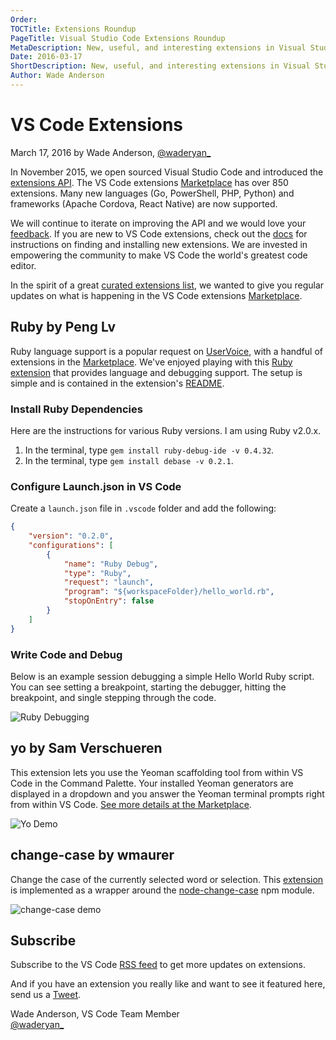 ```yaml
---
Order:
TOCTitle: Extensions Roundup
PageTitle: Visual Studio Code Extensions Roundup
MetaDescription: New, useful, and interesting extensions in Visual Studio Code.
Date: 2016-03-17
ShortDescription: New, useful, and interesting extensions in Visual Studio Code.
Author: Wade Anderson
---
```


# VS Code Extensions

March 17, 2016 by Wade Anderson, [@waderyan\_](https://twitter.com/waderyan_)

In November 2015, we open sourced Visual Studio Code and introduced the
[extensions API](https://code.visualstudio.com/docs/extensionAPI/vscode-api).
The VS Code extensions
[Marketplace](https://marketplace.visualstudio.com/VSCode) has over 850
extensions. Many new languages (Go, PowerShell, PHP, Python) and frameworks
(Apache Cordova, React Native) are now supported.

We will continue to iterate on improving the API and we would love your
[feedback](https://github.com/microsoft/vscode/issues). If you are new to VS
Code extensions, check out the [docs](/docs/editor/extension-marketplace.md) for
instructions on finding and installing new extensions. We are invested in
empowering the community to make VS Code the world's greatest code editor.

In the spirit of a great
[curated extensions list](https://github.com/viatsko/awesome-vscode), we wanted
to give you regular updates on what is happening in the VS Code extensions
[Marketplace](https://marketplace.visualstudio.com/VSCode).

## Ruby by Peng Lv

Ruby language support is a popular request on
[UserVoice](https://visualstudio.uservoice.com/forums/293070-visual-studio-code?query=ruby),
with a handful of extensions in the
[Marketplace](https://marketplace.visualstudio.com/search?term=ruby&target=VSCode&sortBy=UpdatedDate).
We've enjoyed playing with this
[Ruby extension](https://marketplace.visualstudio.com/items?itemName=rebornix.Ruby)
that provides language and debugging support. The setup is simple and is
contained in the extension's
[README](https://marketplace.visualstudio.com/items?itemName=rebornix.Ruby).

### Install Ruby Dependencies

Here are the instructions for various Ruby versions. I am using Ruby v2.0.x.

1. In the terminal, type `gem install ruby-debug-ide -v 0.4.32`.
2. In the terminal, type `gem install debase -v 0.2.1`.

### Configure Launch.json in VS Code

Create a `launch.json` file in `.vscode` folder and add the following:

```json
{
	"version": "0.2.0",
	"configurations": [
		{
			"name": "Ruby Debug",
			"type": "Ruby",
			"request": "launch",
			"program": "${workspaceFolder}/hello_world.rb",
			"stopOnEntry": false
		}
	]
}
```

### Write Code and Debug

Below is an example session debugging a simple Hello World Ruby script. You can
see setting a breakpoint, starting the debugger, hitting the breakpoint, and
single stepping through the code.

![Ruby Debugging](ruby_debugging.gif)

## yo by Sam Verschueren

This extension lets you use the Yeoman scaffolding tool from within VS Code in
the Command Palette. Your installed Yeoman generators are displayed in a
dropdown and you answer the Yeoman terminal prompts right from within VS Code.
[See more details at the Marketplace](https://marketplace.visualstudio.com/items?itemName=samverschueren.yo).

![Yo Demo](yo_demo.gif)

## change-case by wmaurer

Change the case of the currently selected word or selection. This
[extension](https://marketplace.visualstudio.com/items?itemName=wmaurer.change-case)
is implemented as a wrapper around the
[node-change-case](https://github.com/blakeembrey/node-change-case) npm module.

![change-case demo](change-case_demo.gif)

## Subscribe

Subscribe to the VS Code [RSS feed](feed.xml) to get more updates on extensions.

And if you have an extension you really like and want to see it featured here,
send us a [Tweet](https://twitter.com/code).

Wade Anderson, VS Code Team Member <br>
[@waderyan\_](https://twitter.com/waderyan_)
